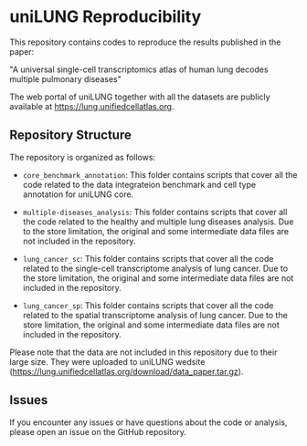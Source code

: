 # uniLUNG Reproducibility
This repository contains codes to reproduce the results published in the paper:

"A universal single-cell transcriptomics atlas of human lung decodes multiple pulmonary diseases"

The web portal of uniLUNG together with all the datasets are publicly available at https://lung.unifiedcellatlas.org.

## Repository Structure
The repository is organized as follows:

- `core_benchmark_annotation`: This folder contains scripts that cover all the code related to the data integrateion benchmark and cell type annotation for uniLUNG core.

- `multiple-diseases_analysis`: This folder contains scripts that cover all the code related to the healthy and multiple lung diseases analysis. Due to the store limitation, the original and some intermediate data files are not included in the repository.

- `lung_cancer_sc`: This folder contains scripts that cover all the code related to the single-cell transcriptome analysis of lung cancer. Due to the store limitation, the original and some intermediate data files are not included in the repository.

- `lung_cancer_sp`: This folder contains scripts that cover all the code related to the spatial transcriptome analysis of lung cancer. Due to the store limitation, the original and some intermediate data files are not included in the repository.

Please note that the data are not included in this repository due to their large size. They were uploaded to uniLUNG wedsite (https://lung.unifiedcellatlas.org/download/data_paper.tar.gz).

## Issues
If you encounter any issues or have questions about the code or analysis, please open an issue on the GitHub repository. 
